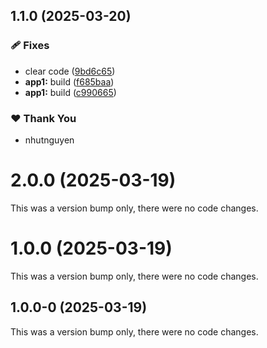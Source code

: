 ## 1.1.0 (2025-03-20)

### 🩹 Fixes

- clear code ([9bd6c65](https://github.com/vietnguyen97/nx-boilerplate/commit/9bd6c65))
- **app1:** build ([f685baa](https://github.com/vietnguyen97/nx-boilerplate/commit/f685baa))
- **app1:** build ([c990665](https://github.com/vietnguyen97/nx-boilerplate/commit/c990665))

### ❤️ Thank You

- nhutnguyen

# 2.0.0 (2025-03-19)

This was a version bump only, there were no code changes.

# 1.0.0 (2025-03-19)

This was a version bump only, there were no code changes.

## 1.0.0-0 (2025-03-19)

This was a version bump only, there were no code changes.